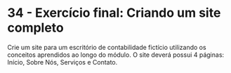 # 34 - Exercício final: Criando um site completo

Crie um site para um escritório de contabilidade fictício utilizando os conceitos aprendidos ao longo do módulo. O site deverá possui 4 páginas: Início, Sobre Nós, Serviços e Contato. 
